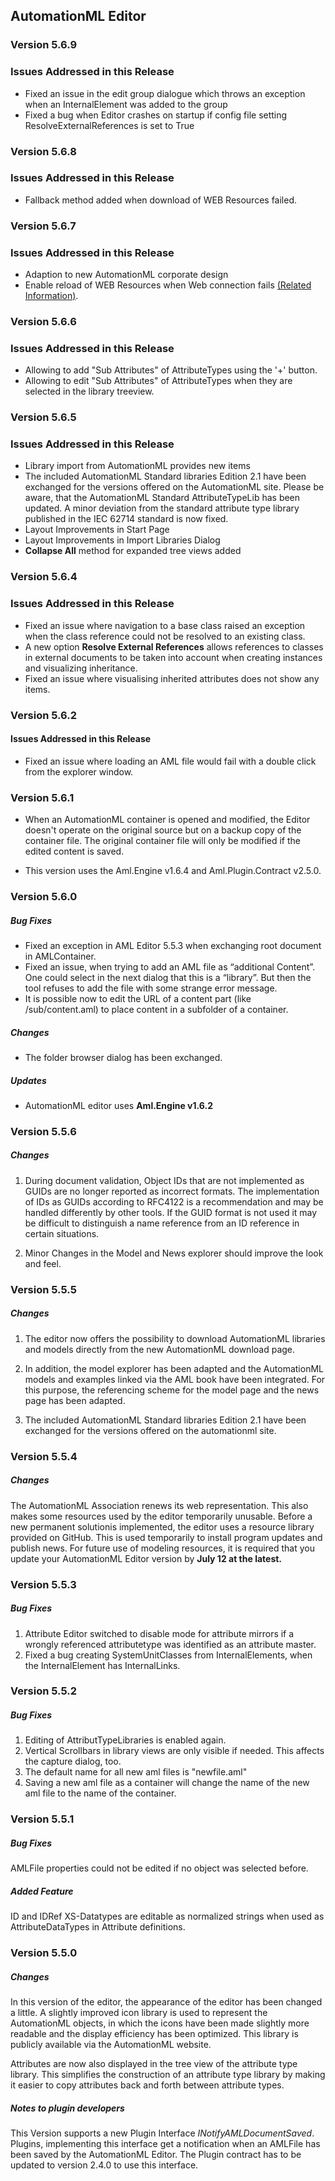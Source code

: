 ## AutomationML Editor


### Version 5.6.9

### Issues Addressed in this Release

- Fixed an issue in the edit group dialogue which throws an exception when an InternalElement was added to the group
- Fixed a bug when Editor crashes on startup if config file setting ResolveExternalReferences is set to True

### Version 5.6.8

### Issues Addressed in this Release

- Fallback method added when download of WEB Resources failed.

### Version 5.6.7

### Issues Addressed in this Release

- Adaption to new AutomationML corporate design
- Enable reload of WEB Resources when Web connection fails [(Related Information)](https://github.com/AutomationML/AutomationMLEditor/wiki/WebResources/).

### Version 5.6.6

### Issues Addressed in this Release

- Allowing to add "Sub Attributes" of AttributeTypes using the '+' button.
- Allowing to edit "Sub Attributes" of AttributeTypes when they are selected in the library treeview.

### Version 5.6.5

### Issues Addressed in this Release

- Library import from AutomationML provides new items
- The included AutomationML Standard libraries Edition 2.1 have been exchanged for the versions offered on the AutomationML site. Please be aware, that the AutomationML Standard AttributeTypeLib has been updated. A minor deviation from the standard attribute type library published in the IEC 62714 standard is now fixed.
- Layout Improvements in Start Page
- Layout Improvements in Import Libraries Dialog
- **Collapse All** method for expanded tree views added

### Version 5.6.4

### Issues Addressed in this Release
- Fixed an issue where navigation to a base class raised an exception when the class reference could not be resolved to an existing class.
- A new option **Resolve External References** allows references to classes in external documents to be taken into account when creating instances and visualizing inheritance.
- Fixed an issue where visualising inherited attributes does not show any items.


### Version 5.6.2

#### Issues Addressed in this Release
- Fixed an issue where loading an AML file would fail with a double click from the explorer window.



### Version 5.6.1

- When an AutomationML container is opened and modified, the Editor doesn't operate on the original source but on a
backup copy of the container file. The original container file will only be modified if the edited content is saved.

- This version uses the Aml.Engine v1.6.4 and Aml.Plugin.Contract v2.5.0.

### Version 5.6.0

##### Bug Fixes

- Fixed an exception in AML Editor 5.5.3 when exchanging root document in AMLContainer.
- Fixed an issue, when trying to add an AML file as “additional Content”. One could select
in the next dialog that this is a “library”. But then the tool refuses to add the file with some strange error message.
- It is possible now to edit the URL of a content part (like /sub/content.aml) to place content in a subfolder of a container.

##### Changes

- The folder browser dialog has been exchanged.


##### Updates
- AutomationML editor uses **Aml.Engine v1.6.2**
 

### Version 5.5.6

##### Changes

1. During document validation, Object IDs that are not implemented as GUIDs are no longer reported as incorrect formats. The implementation of IDs as GUIDs according to RFC4122 
is a recommendation and may be handled differently by other tools. If the GUID format is not used it may be difficult to 
distinguish a name reference from an ID reference in certain situations.

2. Minor Changes in the Model and News explorer should improve the look and feel.

### Version 5.5.5

##### Changes

1. The editor now offers the possibility to download AutomationML libraries and
models directly from the new AutomationML download page.

2. In addition, the model explorer has been adapted and the AutomationML models
and examples linked via the AML book have been integrated. 
For this purpose, the referencing scheme for the model page and the news
page has been adapted.

3. The included AutomationML Standard libraries Edition 2.1 
have been exchanged for the versions offered on the automationml site.



### Version 5.5.4

##### Changes

The AutomationML Association renews its web representation. This also makes some resources used by the editor temporarily unusable. Before a new permanent solutionis implemented, the editor uses a resource library provided on GitHub.  This is used temporarily to install program updates and publish news. For future use of modeling resources, it is required that you update your AutomationML Editor version by **July 12 at the latest.**


### Version 5.5.3

##### Bug Fixes

1. Attribute Editor switched to disable mode for attribute mirrors if a wrongly referenced attributetype was identified as an attribute master.
2. Fixed a bug creating SystemUnitClasses from InternalElements, when the InternalElement has InternalLinks.

### Version 5.5.2

##### Bug Fixes

1. Editing of AttributTypeLibraries is enabled again.
2. Vertical Scrollbars in library views are only visible if needed. This affects the capture dialog, too.
3. The default name for all new aml files is "newfile.aml"
4. Saving a new aml file as a container will change the name of the new aml file to the name of the container.


### Version 5.5.1

##### Bug Fixes

AMLFile properties could not be edited if no object was selected before.

##### Added Feature

ID and IDRef XS-Datatypes are editable as normalized strings when used as
AttributeDataTypes in Attribute definitions.

### Version 5.5.0

##### Changes

In this version of the editor, the appearance of the editor has been 
changed a little. A slightly improved icon library is used to 
represent the AutomationML objects, in which the icons have been
made slightly more readable and the display efficiency has been optimized. 
This library is publicly available via the AutomationML website.

Attributes are now also displayed in the tree view of the attribute type library. 
This simplifies the construction of an attribute type library by making it easier 
to copy attributes back and forth between attribute types. 

##### Notes to plugin developers
This Version supports a new Plugin Interface *INotifyAMLDocumentSaved*. Plugins, implementing this
interface get a notification when an AMLFile has been saved by the AutomationML Editor.
The Plugin contract has to be updated to version 2.4.0 to use this interface.
